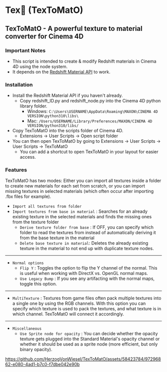 # Tex🍅 (TexToMatO)
## TexToMatO - A powerful texture to material converter for Cinema 4D

### Important Notes
* This script is intended to create & modify Redshift materials in Cinema 4D using the node system.
* It depends on the [Redshift Material API](https://github.com/HerzogVonWiesel/Custom_Redshift_API) to work.

### Installation
* Install the Redshift Material API if you haven't already.
    * Copy redshift_ID.py and redshift_node.py into the Cinema 4D python library folder.
        - Windows: `C:\Users\USERNAME\AppData\Roaming\MAXON\CINEMA 4D VERSION\python310\libs\`
        - Mac: `/Users/USERNAME/Library/Preferences/MAXON/CINEMA 4D VERSION/python310/libs/`
* Copy TexToMatO into the scripts folder of Cinema 4D.
    * Extensions -> User Scripts -> Open script folder
* You can then open TexToMatO by going to Extensions -> User Scripts -> User Scripts -> TexToMatO
    * You can add a shortcut to open TexToMatO in your layout for easier access.

### Features
TexToMatO has two modes: Either you can import all textures inside a folder to create new materials for each set from scratch, or you can import missing textures in selected materials (which often occur after importing .fbx files for example).

* `Import all textures from folder`
* `Import textures from base in material` : Searches for an already existing texture in the selected materials and finds the missing ones from the texture folder
  * `Derive texture folder from base` : If OFF, you can specify which folder to read the textures from instead of automatically deriving it from the base texture in the material
  * `Delete base texture in material`: Deletes the already existing texture in the material to not end up with duplicate texture nodes.
---
* `Normal options`
  * `Flip Y` : Toggles the option to flip the Y channel of the normal. This is useful when working with DirectX vs. OpenGL normal maps.
  * `Use Legacy Bump` : If you see any artifacting with the normal maps, toggle this option.
---
* `MultiTexture` : Textures from game files often pack multiple textures into a single one by using the RGB channels. With this option you can specify which texture is used to pack the textures, and what texture is in which channel. TexToMatO will connect it accordingly.
---
* `Miscellaneous`
  * `Use Sprite node for opacity` : You can decide whether the opacity texture gets plugged into the Standard Material's opacity channel or whether it should be used as a sprite node (more efficient, but only binary opacity).



https://github.com/HerzogVonWiesel/TexToMatO/assets/58423784/97296862-e080-4ad1-b7c0-f7dbe042e90b

